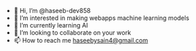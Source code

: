 - 👋 Hi, I’m @haseeb-dev858
- 👀 I’m interested in making webapps machine learning models
- 🌱 I’m currently learning AI
- 💞️ I’m looking to collaborate on your work
- 📫 How to reach me haseebysain4@gmail.com

<!---
haseeb-dev858/haseeb-dev858 is a ✨ special ✨ repository because its `README.md` (this file) appears on your GitHub profile.
You can click the Preview link to take a look at your changes.
--->
